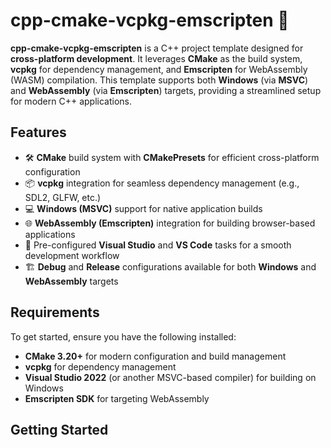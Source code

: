 # cpp-cmake-vcpkg-emscripten 🚀

**cpp-cmake-vcpkg-emscripten** is a C++ project template designed for **cross-platform development**. It leverages **CMake** as the build system, **vcpkg** for dependency management, and **Emscripten** for WebAssembly (WASM) compilation. This template supports both **Windows** (via **MSVC**) and **WebAssembly** (via **Emscripten**) targets, providing a streamlined setup for modern C++ applications.

## Features

- 🛠 **CMake** build system with **CMakePresets** for efficient cross-platform configuration
- 📦 **vcpkg** integration for seamless dependency management (e.g., SDL2, GLFW, etc.)
- 💻 **Windows (MSVC)** support for native application builds
- 🌐 **WebAssembly (Emscripten)** integration for building browser-based applications
- 🚀 Pre-configured **Visual Studio** and **VS Code** tasks for a smooth development workflow
- 🏗 **Debug** and **Release** configurations available for both **Windows** and **WebAssembly** targets

## Requirements

To get started, ensure you have the following installed:

- **CMake 3.20+** for modern configuration and build management
- **vcpkg** for dependency management
- **Visual Studio 2022** (or another MSVC-based compiler) for building on Windows
- **Emscripten SDK** for targeting WebAssembly

## Getting Started


